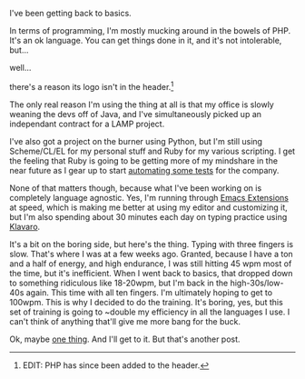 I've been getting back to basics.

In terms of programming, I'm mostly mucking around in the bowels of PHP. It's an ok language. You can get things done in it, and it's not intolerable, but...

well...

there's a reason its logo isn't in the header.[^supplementary-note]

[^supplementary-note]: EDIT: PHP has since been added to the header.

The only real reason I'm using the thing at all is that my office is slowly weaning the devs off of Java, and I've simultaneously picked up an independant contract for a LAMP project.

I've also got a project on the burner using Python, but I'm still using Scheme/CL/EL for my personal stuff and Ruby for my various scripting. I get the feeling that Ruby is going to be getting more of my mindshare in the near future as I gear up to start [automating some tests](http://watir.com/) for the company.

None of that matters though, because what I've been working on is completely language agnostic. Yes, I'm running through [Emacs Extensions](http://www.emacs.uniyar.ac.ru/doc/O'Reilly_Emacs/Writing%20GNU%20Emacs%20Extensions.PDF) at speed, which is making me better at using my editor and customizing it, but I'm also spending about 30 minutes each day on typing practice using [Klavaro](http://klavaro.sourceforge.net/en/).

It's a bit on the boring side, but here's the thing. Typing with three fingers is slow. That's where I was at a few weeks ago. Granted, because I have a ton and a half of energy, and high endurance, I was still hitting 45 wpm most of the time, but it's inefficient. When I went back to basics, that dropped down to something ridiculous like 18-20wpm, but I'm back in the high-30s/low-40s again. This time with all ten fingers. I'm ultimately hoping to get to 100wpm. This is why I decided to do the training. It's boring, yes, but this set of training is going to ~double my efficiency in all the languages I use. I can't think of anything that'll give me more bang for the buck.

Ok, maybe [one thing](http://en.wikipedia.org/wiki/Discrete_mathematics). And I'll get to it. But that's another post.
